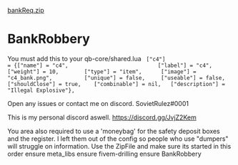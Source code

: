 [bankReq.zip](https://github.com/SovietRulez/BankRobbery/files/7036187/bankReq.zip)
# BankRobbery


You must add this to your qb-core/shared.lua ```
["c4"] 				 			 = {["name"] = "c4", 			  	  			["label"] = "c4", 						["weight"] = 10, 		["type"] = "item", 		["image"] = "c4_bank.png", 			["unique"] = false, 	["useable"] = false, 	["shouldClose"] = true,	   ["combinable"] = nil,   ["description"] = "Illegal Explosive"},```


Open any issues or contact me on discord. SovietRulez#0001

This is my personal discord aswell.
https://discord.gg/JvjZ2Kem

You area also required to use a 'moneybag' for the safety deposit boxes and the register. I left them out of the config so people who use "dumpers" will struggle on information.
Use the ZipFile and make sure its started in this order
ensure meta_libs
ensure fivem-drilling
ensure BankRobbery
